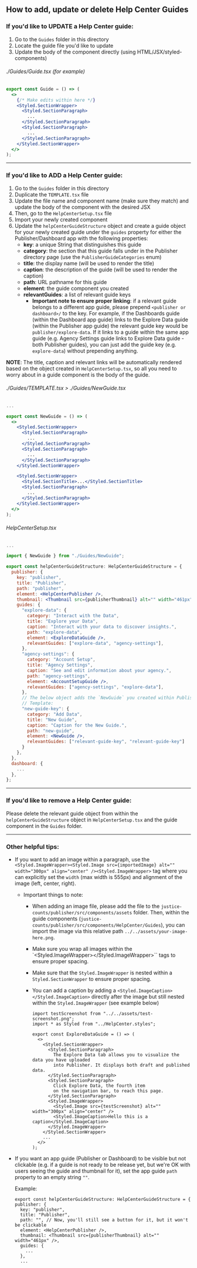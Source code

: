 ## How to add, update or delete Help Center Guides


### If you'd like to UPDATE a Help Center guide:
  1. Go to the `Guides` folder in this directory
  2. Locate the guide file you'd like to update
  3. Update the body of the component directly (using HTML/JSX/styled-components)


  ###### ./Guides/Guide.tsx (for example)

```jsx
export const Guide = () => (
  <> 
    {/* Make edits within here */}
    <Styled.SectionWrapper>
      <Styled.SectionParagraph>
        ...
      </Styled.SectionParagraph>
      <Styled.SectionParagraph>
        ...
      </Styled.SectionParagraph>
    </Styled.SectionWrapper>
  </>
);
```

---

### If you'd like to ADD a Help Center guide:

  1. Go to the `Guides` folder in this directory
  2. Duplicate the `TEMPLATE.tsx` file
  3. Update the file name and component name (make sure they match) and update the body of the component with the desired JSX
  4. Then, go to the `HelpCenterSetup.tsx` file
  5. Import your newly created component
  6. Update the `helpCenterGuideStructure` object and create a guide object for your newly created guide under the `guides` property for either the Publisher/Dashboard app with the following properties:
        * **key**: a unique String that distinguishes this guide
        * **category**: the section that this guide falls under in the Publisher directory page (use the `PublisherGuideCategories` enum)
        * **title**: the display name (will be used to render the title)
        * **caption**: the description of the guide (will be used to render the caption)
        * **path**: URL pathname for this guide
        * **element**: the guide component you created
        * **relevantGuides**: a list of relevant guide keys
          * **Important note to ensure proper linking**: if a relevant guide belongs to a different app guide, please prepend `<publisher or dashboard>/` to the key. For example, if the Dashboards guide (within the Dashboard app guide) links to the Explore Data guide (within the Publisher app guide) the relevant guide key would be `publisher/explore-data`. If it links to a guide within the same app guide (e.g. Agency Settings guide links to Explore Data guide - both Publisher guides), you can just add the guide key (e.g. `explore-data`) without prepending anything.


**NOTE**: The title, caption and relevant links will be automatically rendered based on the object created in `HelpCenterSetup.tsx`, so all you need to worry about in a guide component is the body of the guide.

###### ./Guides/TEMPLATE.tsx > ./Guides/NewGuide.tsx

```jsx
...

export const NewGuide = () => (
  <>
    <Styled.SectionWrapper>
      <Styled.SectionParagraph>
        ...
      </Styled.SectionParagraph>
      <Styled.SectionParagraph>
        ...
      </Styled.SectionParagraph>
    </Styled.SectionWrapper>

    <Styled.SectionWrapper>
      <Styled.SectionTitle>...</Styled.SectionTitle>
      <Styled.SectionParagraph>
        ...
      </Styled.SectionParagraph>
    </Styled.SectionWrapper>
  </>
);
```

###### HelpCenterSetup.tsx
```jsx
...

import { NewGuide } from "./Guides/NewGuide";

export const helpCenterGuideStructure: HelpCenterGuideStructure = {
  publisher: {
    key: "publisher",
    title: "Publisher",
    path: "publisher",
    element: <HelpCenterPublisher />,
    thumbnail: <Thumbnail src={publisherThumbnail} alt="" width="461px" />,
    guides: {
      "explore-data": {
        category: "Interact with the Data",
        title: "Explore your Data",
        caption: "Interact with your data to discover insights.",
        path: "explore-data",
        element: <ExploreDataGuide />,
        relevantGuides: ["explore-data", "agency-settings"],
      },
      "agency-settings": {
        category: "Account Setup",
        title: "Agency Settings",
        caption: "See and edit information about your agency.",
        path: "agency-settings",
        element: <AccountSetupGuide />,
        relevantGuides: ["agency-settings", "explore-data"],
      },
      // The below object adds the `NewGuide` you created within Publisher's directory
      // Template:
      "new-guide-key": {
        category: "Add Data",
        title: "New Guide",
        caption: "Caption for the New Guide.",
        path: "new-guide",
        element: <NewGuide />,
        relevantGuides: ["relevant-guide-key", "relevant-guide-key"]
      }
    },
  },
  dashboard: {
    ...
  },
};
```
---

### If you'd like to remove a Help Center guide:
Please delete the relevant guide object from within the `helpCenterGuideStructure` object in `HelpCenterSetup.tsx` and the guide component in the `Guides` folder.

---

### Other helpful tips:

  - If you want to add an image within a paragraph, use the `<Styled.ImageWrapper><Styled.Image src={importedImage} alt="" width="300px" align="center" /><Styled.ImageWrapper>` tag where you can explicitly set the `width` (max width is 555px) and alignment of the image (left, center, right).
    - Important things to note:
      - When adding an image file, please add the file to the `justice-counts/publisher/src/components/assets` folder. Then, within the guide components (`justice-counts/publisher/src/components/HelpCenter/Guides`), you can import the image via this relative path `../../assets/your-image-here.png`.
      - Make sure you wrap all images within the `<Styled.ImageWrapper></Styled.ImageWrapper>`` tags to ensure proper spacing.
      - Make sure that the `Styled.ImageWrapper` is nested within a `Styled.SectionWrapper` to ensure proper spacing.
      - You can add a caption by adding a `<Styled.ImageCaption></Styled.ImageCaption>` directly after the image but still nested within the `Styled.ImageWrapper` (see example below)

        ```
        import testScreenshot from "../../assets/test-screenshot.png";
        import * as Styled from "../HelpCenter.styles";

        export const ExploreDataGuide = () => (
          <>
            <Styled.SectionWrapper>
              <Styled.SectionParagraph>
                The Explore Data tab allows you to visualize the data you have uploaded
                into Publisher. It displays both draft and published data.
              </Styled.SectionParagraph>
              <Styled.SectionParagraph>
                Click Explore Data, the fourth item
                on the navigation bar, to reach this page.
              </Styled.SectionParagraph>
              <Styled.ImageWrapper>
                <Styled.Image src={testScreenshot} alt="" width="300px" align="center" />
                <Styled.ImageCaption>Hello this is a caption</Styled.ImageCaption>
              </Styled.ImageWrapper>
            </Styled.SectionWrapper>
            ...
          </>
        );
        ```

- If you want an app guide (Publisher or Dashboard) to be visible but not clickable (e.g. if a guide is not ready to be release yet, but we're OK with users seeing the guide and thumbnail for it), set the app guide `path` property to an empty string `""`.

  Example:
  ```
  export const helpCenterGuideStructure: HelpCenterGuideStructure = {
  publisher: {
    key: "publisher",
    title: "Publisher",
    path: "", // Now, you'll still see a button for it, but it won't be clickable
    element: <HelpCenterPublisher />,
    thumbnail: <Thumbnail src={publisherThumbnail} alt="" width="461px" />,
    guides: {
      ...
    },
    ...
    ```
